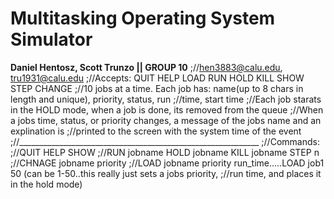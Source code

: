 # Multitasking Operating System Simulator


**Daniel Hentosz, Scott Trunzo || GROUP 10**
;//hen3883@calu.edu, tru1931@calu.edu
;//Accepts: QUIT HELP LOAD RUN HOLD KILL SHOW STEP CHANGE
;//10 jobs at a time. Each job has: name(up to 8 chars in length and unique), priority, status, run ;//time, start time
;//Each job starats in the HOLD mode, when a job is done, its removed from the queue
;//When a jobs time, status, or priority changes, a message of the jobs name and an explination is ;//printed to the screen with the system time of the event
;//____________________________________________________________
;//Commands:
;//QUIT HELP SHOW
;//RUN jobname HOLD jobname KILL jobname STEP n
;//CHNAGE jobname priority
;//LOAD jobname priority run_time.....LOAD job1 50 (can be 1-50..this really just sets a jobs priority, ;//run time, and places it in the hold mode)
